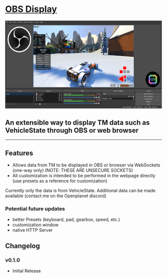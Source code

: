 # [OBS Display](https://openplanet.dev/plugin/obsdisplay)

![Image](./opfiles/OBSDisplay.png)

## An extensible way to display TM data such as VehicleState through OBS or web browser

---

## Features
- Allows data from TM to be displayed in OBS or browser via WebSockets (one-way only) (NOTE: THESE ARE UNSECURE SOCKETS)
- All customization is intended to be performed in the webpage directly (use presets as a reference for customization)

Currently only the data is from VehicleState. Additional data can be made available (contact me on the Openplanet discord)

### Potential future updates
- better Presets (keyboard, pad, gearbox, speed, etc.) 
- customization window
- native HTTP Server


## Changelog

### v0.1.0
- Initial Release

